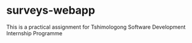 # surveys-webapp

This is a practical assignment for Tshimologong Software Development Internship Programme
